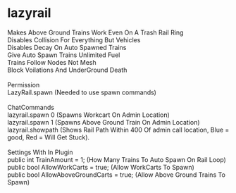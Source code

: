 # lazyrail
Makes Above Ground Trains Work Even On A Trash Rail Ring<br>
Disables Collision For Everything But Vehicles<br>
Disables Decay On Auto Spawned Trains<br>
Give Auto Spawn Trains Unlimited Fuel<br>
Trains Follow Nodes Not Mesh<br>
Block Voilations And UnderGround Death<br>
<br>
Permission<br>
LazyRail.spawn (Needed to use spawn commands)<br>
<br>
ChatCommands<br>
lazyrail.spawn 0 (Spawns Workcart On Admin Location)<br>
lazyrail.spawn 1 (Spawns Above Ground Train On Admin Location)<br>
lazyrail.showpath (Shows Rail Path Within 400 Of admin call location, Blue = good, Red = Will Get Stuck).<br><br>Settings With In Plugin<br>
		public int TrainAmount = 1; (How Many Trains To Auto Spawn On Rail Loop)<br>
		public bool AllowWorkCarts = true; (Allow WorkCarts To Spawn)<br>
		public bool AllowAboveGroundCarts = true; (Allow Above Ground Trains To Spawn)<br>
